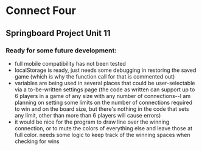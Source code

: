 # Connect Four
## Springboard Project Unit 11


### Ready for some future development:
- full mobile compatibility has not been tested
- localStorage is ready, just needs some debugging in restoring the saved game (which is why the function call for that is commented out)
- variables are being used in several places that could be user-selectable via a to-be-written settings page (the code as written can support up to 6 players in a game of any size with any number of connections--I am planning on setting some limits on the number of connections required to win and on the board size, but there's nothing in the code that sets any limit, other than more than 6 players will cause errors)
- it would be nice for the program to draw line over the winning connection, or to mute the colors of everything else and leave those at full color. needs some logic to keep track of the winning spaces when checking for wins
